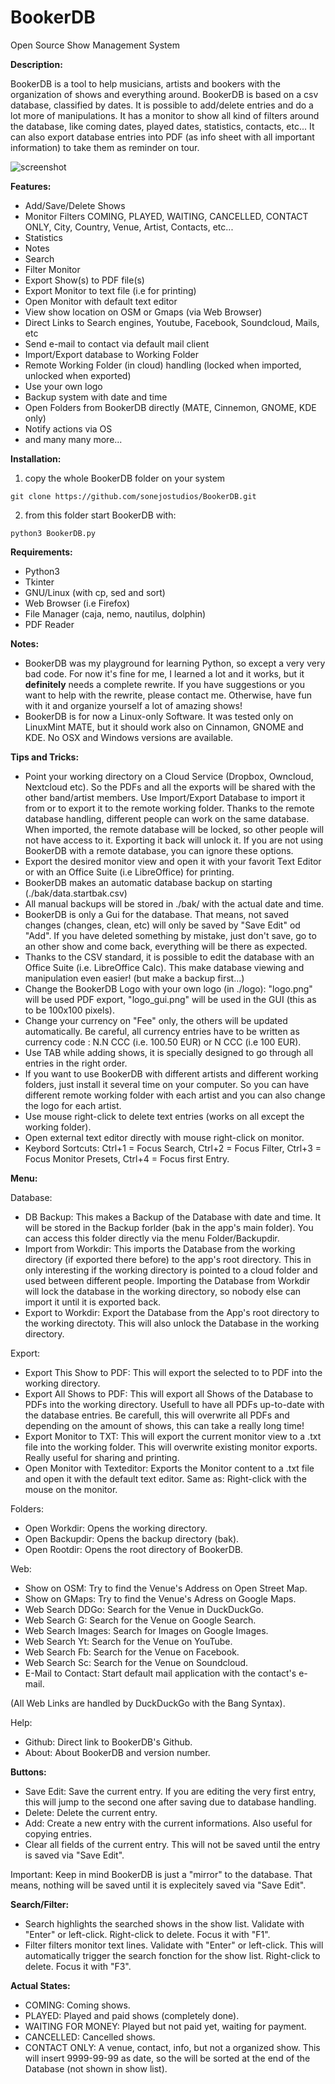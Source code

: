 # BookerDB
Open Source Show Management System

__Description:__

BookerDB is a tool to help musicians, artists and bookers with the organization of shows and everything around.
BookerDB is based on a csv database, classified by dates. It is possible to add/delete entries and do a lot more of manipulations.
It has a monitor to show all kind of filters around the database, like coming dates, played dates, statistics, contacts, etc... It can also export database entries into PDF (as info sheet with all important information) to take them as reminder on tour.


![screenshot](https://github.com/sonejostudios/BookerDB/blob/master/BookerDB.png "BookerDB")


__Features:__

* Add/Save/Delete Shows
* Monitor Filters COMING, PLAYED, WAITING, CANCELLED, CONTACT ONLY, City, Country, Venue, Artist, Contacts, etc...
* Statistics
* Notes
* Search
* Filter Monitor
* Export Show(s) to PDF file(s)
* Export Monitor to text file (i.e for printing)
* Open Monitor with default text editor
* View show location on OSM or Gmaps (via Web Browser)
* Direct Links to Search engines, Youtube, Facebook, Soundcloud, Mails, etc 
* Send e-mail to contact via default mail client
* Import/Export database to Working Folder
* Remote Working Folder (in cloud) handling (locked when imported, unlocked when exported)
* Use your own logo
* Backup system with date and time
* Open Folders from BookerDB directly (MATE, Cinnemon, GNOME, KDE only)
* Notify actions via OS
* and many many more...
  

__Installation:__

1. copy the whole BookerDB folder on your system
```
git clone https://github.com/sonejostudios/BookerDB.git
```

2. from this folder start BookerDB with: 
```
python3 BookerDB.py
```

__Requirements:__

* Python3
* Tkinter
* GNU/Linux (with cp, sed and sort)
* Web Browser (i.e Firefox)
* File Manager (caja, nemo, nautilus, dolphin)
* PDF Reader


__Notes:__

* BookerDB was my playground for learning Python, so except a very very bad code. For now it's fine for me, I learned a lot and it works, but it __definitely__ needs a complete rewrite. If you have suggestions or you want to help with the rewrite, please contact me. Otherwise, have fun with it and organize yourself a lot of amazing shows!
* BookerDB is for now a Linux-only Software. It was tested only on LinuxMint MATE, but it should work also on Cinnamon, GNOME and KDE. No OSX and Windows versions are available.


__Tips and Tricks:__

* Point your working directory on a Cloud Service (Dropbox, Owncloud, Nextcloud etc). So the PDFs and all the exports will be shared with the other band/artist members. Use Import/Export Database to import it from or to export it to the remote working folder. Thanks to the remote database handling, different people can work on the same database. When imported, the remote database will be locked, so other people will not have access to it. Exporting it back will unlock it. If you are not using BookerDB with a remote database, you can ignore these options.
* Export the desired monitor view and open it with your favorit Text Editor or with an Office Suite (i.e LibreOffice) for printing.
* BookerDB makes an automatic database backup on starting (./bak/data.startbak.csv)
* All manual backups will be stored in ./bak/ with the actual date and time.
* BookerDB is only a Gui for the database. That means, not saved changes (changes, clean, etc) will only be saved by "Save Edit" od "Add". If you have deleted something by mistake, just don't save, go to an other show and come back, everything will be there as expected.
* Thanks to the CSV standard, it is possible to edit the database with an Office Suite (i.e. LibreOffice Calc). This make database viewing and manipulation even easier! (but make a backup first...)
* Change the BookerDB Logo with your own logo (in ./logo): "logo.png" will be used PDF export, "logo_gui.png" will be used in the GUI (this as to be 100x100 pixels).
* Change your currency on "Fee" only, the others will be updated automatically. Be careful, all currency entries have to be written as currency code : N.N CCC (i.e. 100.50 EUR) or N CCC (i.e 100 EUR).
* Use TAB while adding shows, it is specially designed to go through all entries in the right order.
* If you want to use BookerDB with different artists and different working folders, just install it several time on your computer. So you can have different remote working folder with each artist and you can also change the logo for each artist.
* Use mouse right-click to delete text entries (works on all except the working folder).
* Open external text editor directly with mouse right-click on monitor.
* Keybord Sortcuts: Ctrl+1 = Focus Search, Ctrl+2 = Focus Filter, Ctrl+3 = Focus Monitor Presets, Ctrl+4 = Focus first Entry.




__Menu:__

Database:
* DB Backup: This makes a Backup of the Database with date and time. It will be stored in the Backup forlder (bak in the app's main folder). You can access this folder directly via the menu Folder/Backupdir.
* Import from Workdir: This imports the Database from the working directory (if exported there before) to the app's root directory. This in only interesting if the working directory is pointed to a cloud folder and used between different people. Importing the Database from Workdir will lock the database in the working directory, so nobody else can import it until it is exported back.
* Export to Workdir: Export the Database from the App's root directory to the working directoty. This will also unlock the Database in the working directory.


Export:
* Export This Show to PDF: This will export the selected to to PDF into the working directory.
* Export All Shows to PDF: This will export all Shows of the Database to PDFs into the working directory. Usefull to have all PDFs up-to-date with the database entries. Be carefull, this will overwrite all PDFs and depending on the amount of shows, this can take a really long time!
* Export Monitor to TXT: This will export the current monitor view to a .txt file into the working folder. This will overwrite existing monitor exports. Really useful for sharing and printing.
* Open Monitor with Texteditor: Exports the Monitor content to a .txt file and open it with the default text editor. Same as: Right-click with the mouse on the monitor.

Folders:
* Open Workdir: Opens the working directory.
* Open Backupdir: Opens the backup directory (bak).
* Open Rootdir: Opens the root directory of BookerDB.

Web:
* Show on OSM: Try to find the Venue's Address on Open Street Map.
* Show on GMaps: Try to find the Venue's Adress on Google Maps.
* Web Search DDGo: Search for the Venue in DuckDuckGo.
* Web Search G: Search for the Venue on Google Search.
* Web Search Images: Search for Images on Google Images.
* Web Search Yt: Search for the Venue on YouTube.
* Web Search Fb: Search for the Venue on Facebook.
* Web Search Sc: Search for the Venue on Soundcloud.
* E-Mail to Contact: Start default mail application with the contact's e-mail.

(All Web Links are handled by DuckDuckGo with the Bang Syntax).

Help:
* Github: Direct link to BookerDB's Github.
* About: About BookerDB and version number.


__Buttons:__

* Save Edit: Save the current entry. If you are editing the very first entry, this will jump to the second one after saving due to database handling.
* Delete: Delete the current entry.
* Add: Create a new entry with the current informations. Also useful for copying entries.
* Clear all fields of the current entry. This will not be saved until the entry is saved via "Save Edit".

Important: Keep in mind BookerDB is just a "mirror" to the database. That means, nothing will be saved until it is explecitely saved via "Save Edit".


__Search/Filter:__

* Search highlights the searched shows in the show list. Validate with "Enter" or left-click. Right-click to delete. Focus it with "F1".
* Filter filters monitor text lines. Validate with "Enter" or left-click. This will automatically trigger the search fonction for the show list. Right-click to delete. Focus it with "F3".


__Actual States:__

* COMING: Coming shows.
* PLAYED: Played and paid shows (completely done).
* WAITING FOR MONEY: Played but not paid yet, waiting for payment.
* CANCELLED: Cancelled shows.
* CONTACT ONLY: A venue, contact, info, but not a organized show. This will insert 9999-99-99 as date, so the will be sorted at the end of the Database (not shown in show list).



